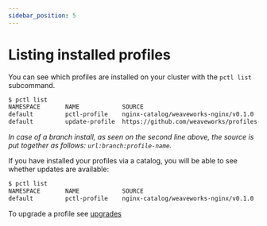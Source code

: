 ```yaml
---
sidebar_position: 5
---
```


# Listing installed profiles

You can see which profiles are installed on your cluster with the `pctl list` subcommand.

```bash
$ pctl list
NAMESPACE       NAME            SOURCE                                                                          AVAILABLE UPDATES
default         pctl-profile    nginx-catalog/weaveworks-nginx/v0.1.0                                           -
default         update-profile  https://github.com/weaveworks/profiles-examples:branch-and-url:bitnami-nginx    -
```

_In case of a branch install, as seen on the second line above, the source is put together as follows: `url:branch:profile-name`._

If you have installed your profiles via a catalog, you will be able to see whether updates are available:

```bash
$ pctl list
NAMESPACE       NAME            SOURCE                                  AVAILABLE UPDATES
default         pctl-profile    nginx-catalog/weaveworks-nginx/v0.1.0   v0.1.1
```

To upgrade a profile see [upgrades](/docs/installer-docs/upgrading-profiles#upgrading-profiles)
